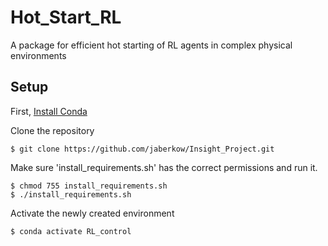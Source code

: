 # Hot_Start_RL
A package for efficient hot starting of RL agents in complex physical environments



## Setup
First, [Install Conda](https://docs.conda.io/projects/conda/en/latest/user-guide/install/) 

Clone the repository
```
$ git clone https://github.com/jaberkow/Insight_Project.git
```
Make sure 'install_requirements.sh' has the correct permissions and run it.

```
$ chmod 755 install_requirements.sh
$ ./install_requirements.sh
```
Activate the newly created environment

```
$ conda activate RL_control
```
